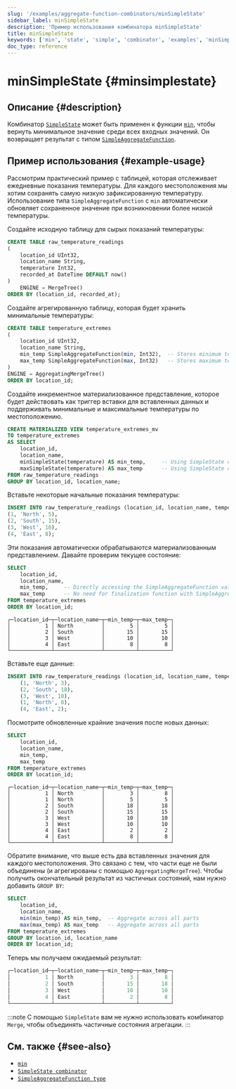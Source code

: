 ```yaml
---
slug: '/examples/aggregate-function-combinators/minSimpleState'
sidebar_label: minSimpleState
description: 'Пример использования комбинатора minSimpleState'
title: minSimpleState
keywords: ['min', 'state', 'simple', 'combinator', 'examples', 'minSimpleState']
doc_type: reference
---
```

# minSimpleState {#minsimplestate}

## Описание {#description}

Комбинатор [`SimpleState`](/sql-reference/aggregate-functions/combinators#-simplestate) может быть применен к функции [`min`](/sql-reference/aggregate-functions/reference/min), чтобы вернуть минимальное значение среди всех входных значений. Он возвращает результат с типом [`SimpleAggregateFunction`](/docs/sql-reference/data-types/simpleaggregatefunction).

## Пример использования {#example-usage}

Рассмотрим практический пример с таблицей, которая отслеживает ежедневные показания температуры. Для каждого местоположения мы хотим сохранять самую низкую зафиксированную температуру. Использование типа `SimpleAggregateFunction` с `min` автоматически обновляет сохраненное значение при возникновении более низкой температуры.

Создайте исходную таблицу для сырых показаний температуры:

```sql
CREATE TABLE raw_temperature_readings
(
    location_id UInt32,
    location_name String,
    temperature Int32,
    recorded_at DateTime DEFAULT now()
)
    ENGINE = MergeTree()
ORDER BY (location_id, recorded_at);
```

Создайте агрегированную таблицу, которая будет хранить минимальные температуры:

```sql
CREATE TABLE temperature_extremes
(
    location_id UInt32,
    location_name String,
    min_temp SimpleAggregateFunction(min, Int32),  -- Stores minimum temperature
    max_temp SimpleAggregateFunction(max, Int32)   -- Stores maximum temperature
)
ENGINE = AggregatingMergeTree()
ORDER BY location_id;
```

Создайте инкрементное материализованное представление, которое будет действовать как триггер вставки для вставленных данных и поддерживать минимальные и максимальные температуры по местоположению.

```sql
CREATE MATERIALIZED VIEW temperature_extremes_mv
TO temperature_extremes
AS SELECT
    location_id,
    location_name,
    minSimpleState(temperature) AS min_temp,     -- Using SimpleState combinator
    maxSimpleState(temperature) AS max_temp      -- Using SimpleState combinator
FROM raw_temperature_readings
GROUP BY location_id, location_name;
```

Вставьте некоторые начальные показания температуры:

```sql
INSERT INTO raw_temperature_readings (location_id, location_name, temperature) VALUES
(1, 'North', 5),
(2, 'South', 15),
(3, 'West', 10),
(4, 'East', 8);
```

Эти показания автоматически обрабатываются материализованным представлением. Давайте проверим текущее состояние:

```sql
SELECT
    location_id,
    location_name,
    min_temp,     -- Directly accessing the SimpleAggregateFunction values
    max_temp      -- No need for finalization function with SimpleAggregateFunction
FROM temperature_extremes
ORDER BY location_id;
```

```response
┌─location_id─┬─location_name─┬─min_temp─┬─max_temp─┐
│           1 │ North         │        5 │        5 │
│           2 │ South         │       15 │       15 │
│           3 │ West          │       10 │       10 │
│           4 │ East          │        8 │        8 │
└─────────────┴───────────────┴──────────┴──────────┘
```

Вставьте еще данные:

```sql
INSERT INTO raw_temperature_readings (location_id, location_name, temperature) VALUES
    (1, 'North', 3),
    (2, 'South', 18),
    (3, 'West', 10),
    (1, 'North', 8),
    (4, 'East', 2);
```

Посмотрите обновленные крайние значения после новых данных:

```sql
SELECT
    location_id,
    location_name,
    min_temp,  
    max_temp
FROM temperature_extremes
ORDER BY location_id;
```

```response
┌─location_id─┬─location_name─┬─min_temp─┬─max_temp─┐
│           1 │ North         │        3 │        8 │
│           1 │ North         │        5 │        5 │
│           2 │ South         │       18 │       18 │
│           2 │ South         │       15 │       15 │
│           3 │ West          │       10 │       10 │
│           3 │ West          │       10 │       10 │
│           4 │ East          │        2 │        2 │
│           4 │ East          │        8 │        8 │
└─────────────┴───────────────┴──────────┴──────────┘
```

Обратите внимание, что выше есть два вставленных значения для каждого местоположения. Это связано с тем, что части еще не были объединены (и агрегированы с помощью `AggregatingMergeTree`). Чтобы получить окончательный результат из частичных состояний, нам нужно добавить `GROUP BY`:

```sql
SELECT
    location_id,
    location_name,
    min(min_temp) AS min_temp,  -- Aggregate across all parts 
    max(max_temp) AS max_temp   -- Aggregate across all parts
FROM temperature_extremes
GROUP BY location_id, location_name
ORDER BY location_id;
```

Теперь мы получаем ожидаемый результат:

```sql
┌─location_id─┬─location_name─┬─min_temp─┬─max_temp─┐
│           1 │ North         │        3 │        8 │
│           2 │ South         │       15 │       18 │
│           3 │ West          │       10 │       10 │
│           4 │ East          │        2 │        8 │
└─────────────┴───────────────┴──────────┴──────────┘
```

:::note
С помощью `SimpleState` вам не нужно использовать комбинатор `Merge`, чтобы объединять частичные состояния агрегации.
:::

## См. также {#see-also}
- [`min`](/sql-reference/aggregate-functions/reference/min)
- [`SimpleState combinator`](/sql-reference/aggregate-functions/combinators#-simplestate)
- [`SimpleAggregateFunction type`](/sql-reference/data-types/simpleaggregatefunction)